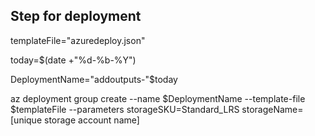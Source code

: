 ## Step for deployment

templateFile="azuredeploy.json"

today=$(date +"%d-%b-%Y")

DeploymentName="addoutputs-"$today

az deployment group create --name $DeploymentName --template-file $templateFile --parameters storageSKU=Standard_LRS storageName=[unique storage account name]